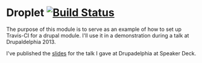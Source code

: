 Droplet [![Build Status](https://travis-ci.org/dkinzer/droplet.png?branch=master)](https://travis-ci.org/dkinzer/droplet)
=======

The purpose of this module is to serve as an example of how to set up Travis-CI for a drupal module.  I'll use it in a demonstration during a talk at Drupaldelphia 2013.

I've published the [slides](https://speakerdeck.com/dkinzer/setting-up-a-travis-continuous-integration-environment-for-your-drupal-module) for the talk I gave at Drupadelphia at Speaker Deck.
